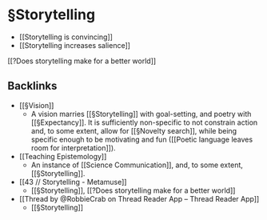 # §Storytelling
* [[Storytelling is convincing]]
* [[Storytelling increases salience]]

[[?Does storytelling make for a better world]]

## Backlinks
* [[§Vision]]
	* A vision marries [[§Storytelling]] with goal-setting, and poetry with [[§Expectancy]]. It is sufficiently non-specific to not constrain action and, to some extent, allow for [[§Novelty search]], while being specific enough to be motivating and fun ([[Poetic language leaves room for interpretation]]).
* [[Teaching Epistemology]]
	* An instance of [[Science Communication]], and, to some extent, [[§Storytelling]].
* [[43 // Storytelling - Metamuse]]
	* [[§Storytelling]], [[?Does storytelling make for a better world]]
* [[Thread by @RobbieCrab on Thread Reader App – Thread Reader App]]
	* [[§Storytelling]]

<!-- {BearID:E04B6EAC-5594-4479-B85C-5915AB54168B-8815-000000099ECFAE50} -->
